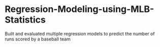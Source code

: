 # Regression-Modeling-using-MLB-Statistics
Built and evaluated multiple regression models to predict the number of runs scored by a baseball team

